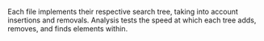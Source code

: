 Each file implements their respective search tree, taking into account insertions and removals. Analysis tests the speed at 
which each tree adds, removes, and finds elements within.
